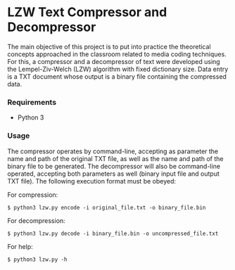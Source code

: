 # LZW Text Compressor and Decompressor
The main objective of this project is to put into practice the theoretical concepts approached in the classroom related to media coding techniques. For this, a compressor and a decompressor of text were developed using the Lempel-Ziv-Welch (LZW) algorithm with fixed dictionary size. 
Data entry is a TXT document whose output is a binary file containing the compressed data.

### Requirements
* Python 3

### Usage

The compressor operates by command-line, accepting as parameter the name and path of the original TXT file, as well as the name and path of the binary file to be generated. The decompressor will also be command-line operated, accepting both parameters as well (binary input file and output TXT file). The following execution format must be obeyed: 

For compression:

```
$ python3 lzw.py encode -i original_file.txt -o binary_file.bin

```
For decompression:
```
$ python3 lzw.py decode -i binary_file.bin -o uncompressed_file.txt

```
For help:
```
$ python3 lzw.py -h

```
